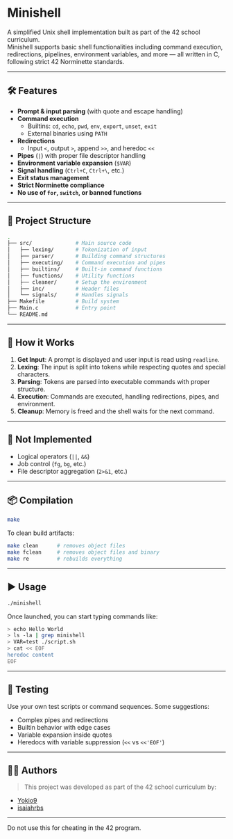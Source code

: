 # Minishell

A simplified Unix shell implementation built as part of the 42 school curriculum.  
Minishell supports basic shell functionalities including command execution, redirections, pipelines, environment variables, and more — all written in C, following strict 42 Norminette standards.

---

## 🛠 Features

- **Prompt & input parsing** (with quote and escape handling)
- **Command execution**
  - Builtins: `cd`, `echo`, `pwd`, `env`, `export`, `unset`, `exit`
  - External binaries using `PATH`
- **Redirections**
  - Input `<`, output `>`, append `>>`, and heredoc `<<`
- **Pipes** (`|`) with proper file descriptor handling
- **Environment variable expansion** (`$VAR`)
- **Signal handling** (`Ctrl+C`, `Ctrl+\`, etc.)
- **Exit status management**
- **Strict Norminette compliance**
- **No use of `for`, `switch`, or banned functions**

---

## 📁 Project Structure

```bash
.
├── src/              # Main source code
│   ├── lexing/       # Tokenization of input
│   ├── parser/       # Building command structures
│   ├── executing/    # Command execution and pipes
│   ├── builtins/     # Built-in command functions
│   ├── functions/    # Utility functions
│   ├── cleaner/      # Setup the environment
│   ├── inc/          # Header files
│   └── signals/      # Handles signals
├── Makefile          # Build system
├── Main.c            # Entry point
└── README.md
```

---

## 🧠 How it Works

1. **Get Input**: A prompt is displayed and user input is read using `readline`.
2. **Lexing**: The input is split into tokens while respecting quotes and special characters.
3. **Parsing**: Tokens are parsed into executable commands with proper structure.
4. **Execution**: Commands are executed, handling redirections, pipes, and environment.
5. **Cleanup**: Memory is freed and the shell waits for the next command.

---

## 🚫 Not Implemented

- Logical operators (`||`, `&&`)
- Job control (`fg`, `bg`, etc.)
- File descriptor aggregation (`2>&1`, etc.)

---

## 📦 Compilation

```bash
make
```

To clean build artifacts:

```bash
make clean      # removes object files  
make fclean     # removes object files and binary  
make re         # rebuilds everything
```

---

## ▶️ Usage

```bash
./minishell
```

Once launched, you can start typing commands like:

```bash
> echo Hello World
> ls -la | grep minishell
> VAR=test ./script.sh
> cat << EOF
heredoc content
EOF
```

---

## 🧪 Testing

Use your own test scripts or command sequences. Some suggestions:
- Complex pipes and redirections
- Builtin behavior with edge cases
- Variable expansion inside quotes
- Heredocs with variable suppression (`<<` vs `<<'EOF'`)

---

## 👨‍💻 Authors

> This project was developed as part of the 42 school curriculum by:

- [Yokio9](https://github.com/Yokio9)  
- [isaiahrbs](https://github.com/isaiahrbs)

---
 
Do not use this for cheating in the 42 program.
